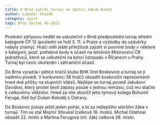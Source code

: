 ```yaml
---
title: V Brně vyhrál turnaj ve šprtci Jakub David
author: Lubomír Slezák
category: sport
tags: Brno šprtec 43-2013
---
```


Poslední zářijovou neděli se uskutečnil v Brně předposlední turnaj střední kategorie ČP 12 (poslední se hrál 3. 11. v Praze a výsledky do uzávěrky nebyly známy). Hráči měli ještě příležitost zajistit si povinné body v některé z kategorií, popř. potřebné body k účasti na letošním Mistrovství ČR jednotlivců, které se uskuteční na konci listopadu v Říčanech u Prahy. Turnaj byl navíc okořeněn i zahraniční účastí. 

Do Brna vyrazila i pětice hráčů klubu BHK Orel Boskovice a turnaj se jí nadmíru povedl. V konkurenci 38 hráčů obsadili boskovičtí reprezentanti hned dvě příčky na stupních vítězů. Nejlépe se turnaj povedl Jakubovi Davidovi, který prošel šesti zápasy pouze s jednou remízou, což mu stačilo k celkovému vítězství. Hned za ním skončil jeho týmový kolega Bohumil Feruga, třetí byl Dušan Koloděj z Ostravy. 

Do Boskovic putuje ještě jeden pohár, a to za nejlepšího staršího žáka v turnaji. Tím se stal Mojmír Stloukal (celkově 18. místo). Michal Odehnal obsadil 22. místo a Martina Ferugová (ml. žák) celkové 28. místo.